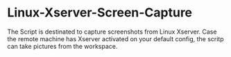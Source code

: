 # Linux-Xserver-Screen-Capture
The Script is destinated to capture screenshots from Linux Xserver. Case the remote machine has Xserver activated on your default config, the scritp can take pictures from the workspace.
